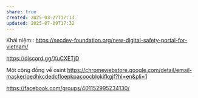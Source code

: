 ```yaml
---
share: true
created: 2025-03-27T17:13
updated: 2025-07-09T17:32
---
```

Khái niệm:: 
https://secdev-foundation.org/new-digital-safety-portal-for-vietnam/

https://discord.gg/XuCXETjD

Một cộng đồng về osint
https://chromewebstore.google.com/detail/email-masker/oedhkcdedcfloepkpacoocblokifkgjf?hl=en&pli=1

https://facebook.com/groups/401152995234130/